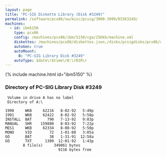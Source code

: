 ```yaml
---
layout: page
title: "PC-SIG Diskette Library (Disk #3249)"
permalink: /software/pcx86/sw/misc/pcsig/3000-3999/DISK3249/
machines:
  - id: ibm5150
    type: pcx86
    config: /machines/pcx86/ibm/5150/cga/256kb/machine.xml
    diskettes: /machines/pcx86/diskettes.json,/disks/pcsigdisks/pcx86/diskettes.json
    autoGen: true
    autoMount:
      B: "PC-SIG Library Disk #3249"
    autoType: $date\r$time\rB:\rDIR\r
---
```


{% include machine.html id="ibm5150" %}

### Directory of PC-SIG Library Disk #3249

     Volume in drive A has no label
     Directory of A:\

    1990     WKB     62216   8-02-92   5:49p
    1991     WKB     62422   8-02-92   5:58p
    INSTALL  BAT       790   7-13-92   9:03p
    MANUAL   SHR    159880   8-03-92   7:22p
    MES1     WKB     62334   8-08-92   5:50p
    MONO     VID        72   1-01-80   3:05a
    GO       BAT        38   1-31-91  12:58a
    GO       TXT      1309  12-01-92   1:43p
            8 file(s)     349061 bytes
                            9216 bytes free
